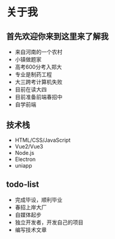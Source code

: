 # 关于我
## 首先欢迎你来到这里来了解我
- 来自河南的一个农村
- 小镇做题家
- 高考600分考入郑大
- 专业是制药工程
- 大三跨考计算机失败
- 目前在读大四
- 目前准备前端春招中
- 自学前端

## 技术栈
- HTML/CSS/JavaScript
- Vue2/Vue3
- Node.js
- Electron
- uniapp

## todo-list

- 完成毕设，顺利毕业
- 春招上岸大厂
- 自媒体起步
- 独立开发者，开发自己的项目
- 编写技术文章
